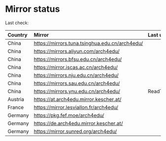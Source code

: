 <script src="./time.js"></script>
# Mirror status
Last check: <script type="text/javascript">localize(1682649318.8151584);</script>

|Country|Mirror|Last update|
|:------|:-----|:----------|
|China|https://mirrors.tuna.tsinghua.edu.cn/arch4edu/|<script type="text/javascript">localize(1682620249);</script>|
|China|https://mirrors.aliyun.com/arch4edu/|<script type="text/javascript">localize(1682620249);</script>|
|China|https://mirrors.bfsu.edu.cn/arch4edu/|<script type="text/javascript">localize(1682620249);</script>|
|China|https://mirror.iscas.ac.cn/arch4edu/|<script type="text/javascript">localize(1682620249);</script>|
|China|https://mirrors.nju.edu.cn/arch4edu/|<script type="text/javascript">localize(1682584452);</script>|
|China|https://mirrors.sau.edu.cn/arch4edu/|<script type="text/javascript">localize(1673850842);</script>|
|China|https://mirrors.ynu.edu.cn/arch4edu/|ReadTimeout|
|Austria|https://at.arch4edu.mirror.kescher.at/|<script type="text/javascript">localize(1682620249);</script>|
|France|https://mirror.lesviallon.fr/arch4edu/|<script type="text/javascript">localize(1682620249);</script>|
|Germany|https://pkg.fef.moe/arch4edu/|<script type="text/javascript">localize(1682620249);</script>|
|Germany|https://de.arch4edu.mirror.kescher.at/|<script type="text/javascript">localize(1682620249);</script>|
|Germany|https://mirror.sunred.org/arch4edu/|<script type="text/javascript">localize(1682620249);</script>|

<script src="./tablefilter/tablefilter.js"></script>
<script src="./table.js"></script>